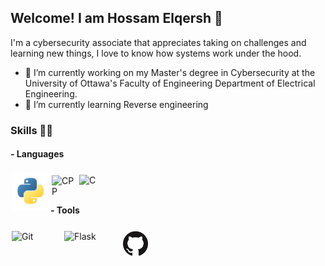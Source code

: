 ## Welcome! I am Hossam Elqersh 🦈
I'm a cybersecurity associate that appreciates taking on challenges and learning new things, I love to know how systems work under the hood.
- 🔭 I’m currently working on my Master's degree in Cybersecurity at the University of Ottawa's Faculty of Engineering Department of Electrical Engineering.
- 🌱 I’m currently learning Reverse engineering
### Skills 🤹🏻
#### - Languages 
<img align="left" alt="Python" width="60px" src="https://raw.githubusercontent.com/github/explore/80688e429a7d4ef2fca1e82350fe8e3517d3494d/topics/python/python.png" style="margin: 2px 2px 2px 2px;"/>
<img align="left" alt="CPP" width="40px" src="https://camo.githubusercontent.com/99a16669d62a8eb5383003846946cce0b7bd335bd39cf7e45310aff1072df51d/68747470733a2f2f75706c6f61642e77696b696d656469612e6f72672f77696b6970656469612f636f6d6d6f6e732f7468756d622f312f31382f49534f5f432532422532425f4c6f676f2e7376672f38303070782d49534f5f432532422532425f4c6f676f2e7376672e706e67" style="margin: 7px 2px 2px 2px;" />
<img align="left" alt="C" width="50px" src="https://camo.githubusercontent.com/16427ad53f405bcc2553b69414cf120c3abdbb02bc133ed890b8f5ce8b1d9634/68747470733a2f2f706e67696d672e636f6d2f75706c6f6164732f6c65747465725f632f6c65747465725f635f504e4732322e706e67" style="margin: 6px 2px 2px 2px; <br>">
<br><br>

#### - Tools
<img align="left" alt="Git" width="70px" src="https://camo.githubusercontent.com/3a3902bec2e20083a8a0f2d6c2e803e830e386eff5aeb8b8cdfb439ad43b364e/68747470733a2f2f75706c6f61642e77696b696d656469612e6f72672f77696b6970656469612f636f6d6d6f6e732f7468756d622f652f65302f4769742d6c6f676f2e7376672f35313270782d4769742d6c6f676f2e7376672e706e67" data-canonical-src="https://upload.wikimedia.org/wikipedia/commons/thumb/e/e0/Git-logo.svg/512px-Git-logo.svg.png" style="margin: 7px 12px 2px 2px;" >
<img align="left" alt="Flask" width="90px" src="https://flask.palletsprojects.com/en/2.3.x/_images/flask-horizontal.png"style="margin: 7px 2px 2px 2px;" >
<img align="left" alt="Flask" width="40px" src="https://raw.githubusercontent.com/github/explore/78df643247d429f6cc873026c0622819ad797942/topics/github/github.png"style="margin: 7px 2px 2px 2px;" >






















<!--
Here are some ideas to get you started:

- 🔭 I’m currently working on ...
- 🌱 I’m currently learning ...
- 👯 I’m looking to collaborate on ...
- 🤔 I’m looking for help with ...
- 💬 Ask me about ...
- 📫 How to reach me: ...
- 😄 Pronouns: ...
- ⚡ Fun fact: ...
-->
